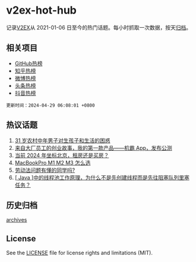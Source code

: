 # v2ex-hot-hub

 记录[V2EX](https://www.v2ex.com/)从 2021-01-06 日至今的热门话题。每小时抓取一次数据，按天[归档](archives)。
 
 ## 相关项目

- [GitHub热榜](https://github.com/lonnyzhang423/github-hot-hub)
- [知乎热榜](https://github.com/lonnyzhang423/zhihu-hot-hub)
- [微博热榜](https://github.com/lonnyzhang423/weibo-hot-hub)
- [头条热榜](https://github.com/lonnyzhang423/toutiao-hot-hub)
- [抖音热榜](https://github.com/lonnyzhang423/douyin-hot-hub)


 `更新时间：2024-04-29 06:08:01 +0800`

## 热议话题

1. [31 岁农村中年男子对生孩子和生活的困惑](https://www.v2ex.com/t/1036314)
1. [来自大厂员工的创业故事，我的第一款产品——机霸 App，发布公测](https://www.v2ex.com/t/1036242)
1. [当前 2024 年坐标北京，租房还是买房？](https://www.v2ex.com/t/1036307)
1. [MacBookPro M1 M2 M3 怎么选](https://www.v2ex.com/t/1036247)
1. [劳动法问题有懂的同学吗?](https://www.v2ex.com/t/1036412)
1. [[ Java ]中的线程池工作原理，为什么不是先创建线程而是先往阻塞队列里塞任务？](https://www.v2ex.com/t/1036271)

## 历史归档

[archives](archives)

## License

See the [LICENSE](LICENSE) file for license rights and limitations (MIT).
